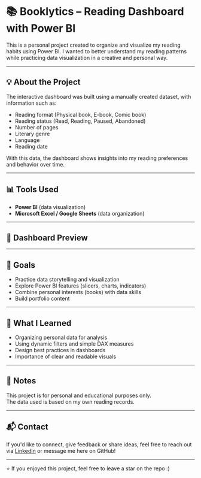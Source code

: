 # 📚 Booklytics – Reading Dashboard with Power BI

This is a personal project created to organize and visualize my reading habits using Power BI. I wanted to better understand my reading patterns while practicing data visualization in a creative and personal way.

---

## 💡 About the Project

The interactive dashboard was built using a manually created dataset, with information such as:

- Reading format (Physical book, E-book, Comic book)
- Reading status (Read, Reading, Paused, Abandoned)
- Number of pages
- Literary genre
- Language
- Reading date

With this data, the dashboard shows insights into my reading preferences and behavior over time.

---

## 📊 Tools Used

- **Power BI** (data visualization)
- **Microsoft Excel / Google Sheets** (data organization)

---

## 📸 Dashboard Preview

> 

---

## 🚀 Goals

- Practice data storytelling and visualization
- Explore Power BI features (slicers, charts, indicators)
- Combine personal interests (books) with data skills
- Build portfolio content

---

## 🧠 What I Learned

- Organizing personal data for analysis
- Using dynamic filters and simple DAX measures
- Design best practices in dashboards
- Importance of clear and readable visuals

---

## 📝 Notes

This project is for personal and educational purposes only.  
The data used is based on my own reading records.

---

## 📬 Contact

If you'd like to connect, give feedback or share ideas, feel free to reach out via [LinkedIn](www.linkedin.com/in/emilly-rosa-603233222) or message me here on GitHub!

---

⭐ If you enjoyed this project, feel free to leave a star on the repo :)
